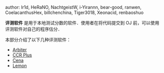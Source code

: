 author: Ir1d, HeRaNO, NachtgeistW, i-Yirannn, bear-good, ranwen, CoelacanthusHex, billchenchina, Tiger3018, Xeonacid, renbaoshuo

**评测软件** 是用于本地测试分数的软件．使用者在将代码提交到 OJ 前，可以使用评测软件对自己的程序估分．

本部分介绍了以下几种评测软件：

-   [Arbiter](./arbiter.md)
-   [CCR Plus](./ccr-plus.md)
-   [Cena](./cena.md)
-   [Lemon](./lemon.md)
